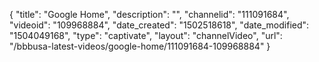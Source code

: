 {
    "title": "Google Home",
    "description": "",
    "channelid": "111091684",
    "videoid": "109968884",
    "date_created": "1502518618",
    "date_modified": "1504049168",
    "type": "captivate",
    "layout": "channelVideo",
    "url": "\/bbbusa-latest-videos\/google-home\/111091684-109968884"
}
